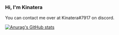 ### Hi, I'm Kinatera
You can contact me over at Kinatera#7917 on discord.

[![Anurag's GitHub stats](https://github-readme-stats.vercel.app/api?username=Kinatera&theme=tokyonight)](https://github.com/Kinatera/github-readme-stats)
